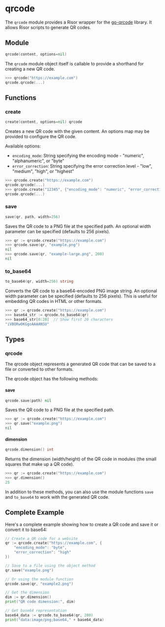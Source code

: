 # qrcode

The `qrcode` module provides a Risor wrapper for the [go-qrcode](https://github.com/yeqown/go-qrcode) library.
It allows Risor scripts to generate QR codes.

## Module

```go copy filename="Function signature"
qrcode(content, options=nil)
```

The `qrcode` module object itself is callable to provide a shorthand for
creating a new QR code.

```go copy filename="Example"
>>> qrcode("https://example.com")
qrcode.qrcode(...)
```

## Functions

### create

```go filename="Function signature"
create(content, options=nil) qrcode
```

Creates a new QR code with the given content. An options map may be provided to configure the QR code.

Available options:
- `encoding_mode`: String specifying the encoding mode - "numeric", "alphanumeric", or "byte"
- `error_correction`: String specifying the error correction level - "low", "medium", "high", or "highest"

```go filename="Example"
>>> qrcode.create("https://example.com")
qrcode.qrcode(...)
>>> qrcode.create("12345", {"encoding_mode": "numeric", "error_correction": "high"})
qrcode.qrcode(...)
```

### save

```go filename="Function signature"
save(qr, path, width=256)
```

Saves the QR code to a PNG file at the specified path. An optional width parameter can be specified 
(defaults to 256 pixels).

```go filename="Example"
>>> qr := qrcode.create("https://example.com")
>>> qrcode.save(qr, "example.png")
nil
>>> qrcode.save(qr, "example-large.png", 200)
nil
```

### to_base64

```go filename="Function signature"
to_base64(qr, width=256) string
```

Converts the QR code to a base64-encoded PNG image string. An optional width parameter can be specified
(defaults to 256 pixels). This is useful for embedding QR codes in HTML or other formats.

```go filename="Example"
>>> qr := qrcode.create("https://example.com")
>>> base64_str := qrcode.to_base64(qr)
>>> base64_str[0:20]  // Show first 20 characters
"iVBORw0KGgoAAAANSU"
```

## Types

### qrcode

The qrcode object represents a generated QR code that can be saved to a file or converted to other formats.

The qrcode object has the following methods:

#### save

```go filename="Method signature"
qrcode.save(path) nil
```

Saves the QR code to a PNG file at the specified path.

```go filename="Example"
>>> qr := qrcode.create("https://example.com")
>>> qr.save("example.png")
nil
```

#### dimension

```go filename="Method signature"
qrcode.dimension() int
```

Returns the dimension (width/height) of the QR code in modules (the small squares that make up a QR code).

```go filename="Example"
>>> qr := qrcode.create("https://example.com")
>>> qr.dimension()
25
```

In addition to these methods, you can also use the module functions `save` and `to_base64` to work with the generated QR code.

## Complete Example

Here's a complete example showing how to create a QR code and save it or convert it to base64:

```go
// Create a QR code for a website
qr := qrcode.create("https://example.com", {
    "encoding_mode": "byte",
    "error_correction": "high"
})

// Save to a file using the object method
qr.save("example.png")

// Or using the module function
qrcode.save(qr, "example2.png")

// Get the dimension
dim := qr.dimension()
print("QR code dimension:", dim)

// Get base64 representation
base64_data := qrcode.to_base64(qr, 200)
print("data:image/png;base64," + base64_data)
```
